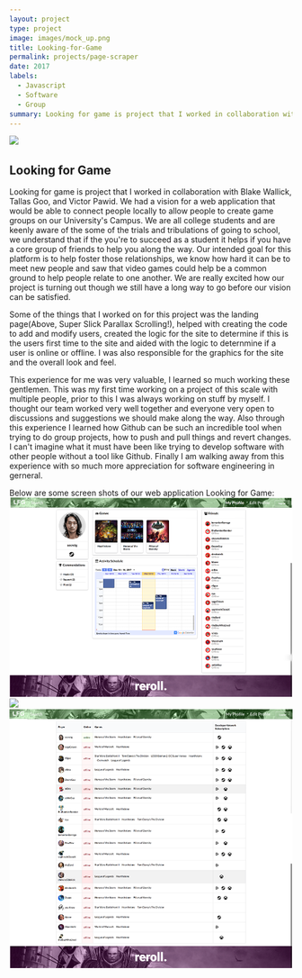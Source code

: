 ```yaml
---
layout: project
type: project
image: images/mock_up.png
title: Looking-for-Game
permalink: projects/page-scraper
date: 2017
labels:
  - Javascript
  - Software
  - Group
summary: Looking for game is project that I worked in collaboration with Blake Wallick, Tallas Goo, and Victor Pawid
---
```


<img class="ui large image" src="../images/mock_up.png">

## Looking for Game
Looking for game is project that I worked in collaboration with Blake Wallick, Tallas Goo, and Victor Pawid. We had a vision for a web application that would be able to connect people locally to allow people to create game groups on our University's Campus. We are all college students and are keenly aware of the some of the trials and tribulations of going to school, we understand that if the you're to succeed as a student it helps if you have a core group of friends to help you along the way. Our intended goal for this platform is to help foster those relationships, we know how hard it can be to meet new people and saw that video games could help be a common ground to help people relate to one another. We are really excited how our project is turning out though we still have a long way to go before our vision can be satisfied. 

Some of the things that I worked on for this project was the landing page(Above, Super Slick Parallax Scrolling!), helped with creating the code to add and modify users, created the logic for the site to determine if this is the users first time to the site and aided with the logic to deternmine if a user is online or offline. I was also responsible for the graphics for the site and the overall look and feel. 

This experience for me was very valuable, I learned so much working these gentlemen. This was my first time working on a project of this scale with multiple people, prior to this I was always working on stuff by myself. I thought our team worked very well together and everyone very open to discussions and suggestions we should make along the way. Also through this experience I learned how Github can be such an incredible tool when trying to do group projects, how to push and pull things and revert changes. I can't imagine what it must have been like trying to develop software with other people without a tool like Github. Finally I am walking away from this experience with so much more appreciation for software engineering in gerneral.

Below are some screen shots of our web application Looking for Game:
<img class="ui large image" src="../images/merged_pub_profile.png">
<img class="ui large image" src="../images/merged_search_page.png">
<img class="ui large image" src="../images/merged_home_page.png">
